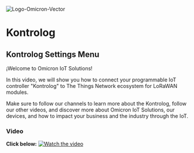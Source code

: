 ![Logo-Omicron-Vector](https://github.com/Omicron-IoT-Solutions/Kontrolog/assets/141452095/aa447de9-309a-4fcf-9ce6-6918d4ab38dc)

# Kontrolog
## Kontrolog Settings Menu

¡Welcome to Omicron IoT Solutions!

In this video, we will show you how to connect your programmable IoT controller "Kontrolog" to The Things Network ecosystem for LoRaWAN modules.

Make sure to follow our channels to learn more about the Kontrolog, follow our other videos, and discover more about Omicron IoT Solutions, our devices, and how to impact your business and the industry through the IoT.

### Video
**Click below:**
[![Watch the video](https://img.youtube.com/vi/koeqj_MU91k/maxresdefault.jpg)](https://www.youtube.com/watch?v=koeqj_MU91k)
